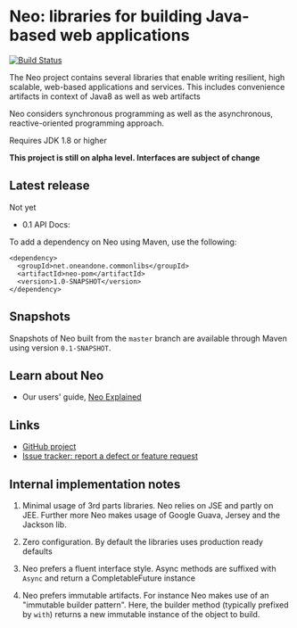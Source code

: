 Neo: libraries for building Java-based web applications
===================================================

[![Build Status](https://travis-ci.org/1and1/neo.svg)](https://travis-ci.org/1and1/neo)

The Neo project contains several libraries that enable writing resilient, high scalable, web-based applications and services. This includes convenience artifacts in context of Java8 as well as web artifacts

Neo considers synchronous programming as well as the asynchronous, reactive-oriented programming approach.

Requires JDK 1.8 or higher

**This project is still on alpha level. Interfaces are subject of change**

Latest release
--------------

Not yet

- 0.1 API Docs:

To add a dependency on Neo using Maven, use the following:

```
<dependency>
  <groupId>net.oneandone.commonlibs</groupId>
  <artifactId>neo-pom</artifactId>
  <version>1.0-SNAPSHOT</version>
</dependency>
```

Snapshots
---------

Snapshots of Neo built from the `master` branch are available through Maven
using version `0.1-SNAPSHOT`.


Learn about Neo
------------------

- Our users' guide, [Neo Explained]()


Links
-----

- [GitHub project]()
- [Issue tracker: report a defect or feature request]()

Internal implementation notes
--------------------

1. Minimal usage of 3rd parts libraries. Neo relies on JSE and partly on JEE. Further more Neo makes usage of Google Guava, Jersey and the Jackson lib.

2. Zero configuration. By default the libraries uses production ready defaults

3. Neo prefers a fluent interface style. Async methods are suffixed with `Async` and return a CompletableFuture instance

4. Neo prefers immutable artifacts. For instance Neo makes use of an "immutable builder pattern". Here, the builder method (typically prefixed by `with`) returns a new immutable instance of the object to build.
